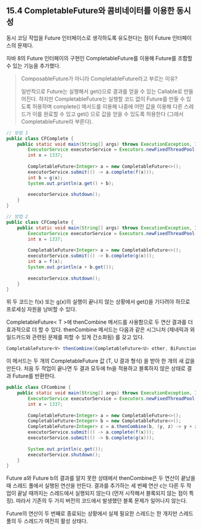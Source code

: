 ## 15.4 CompletableFuture와 콤비네이터를 이용한 동시성
동시 코딩 작업을 Future 인터페이스로 생각하도록 유도한다는 점이 Future 인터페이스의 문제다. 

자바 8의 Future 인터페이의 구현인 CompletableFuture를 이용해 Future를 조합할 수 있는 기능을 추가했다.
> ComposableFuture가 아니라 CompletableFuture라고 부르는 이유?
> 
> 일반적으로 Future는 실행해서 get()으로 결과를 얻을 수 있는 Callable로 만들어진다.
> 하지만 CompletableFuture는 실행할 코드 없이 Future를 만들 수 있도록 허용하며 complete() 메서드를 이용해 나중에 어떤 값을 이용해 다른 스레드가 이를 완료할 수 있고
> get() 으로 값을 얻을 수 있도록 허용한다 (그래서 CompletableFuture라 부른다).

```java
// 방법 1
public class CFComplete {
    public static void main(String[] args) throws ExecutionException, InterruptedException {
        ExecutorService executorService = Executors.newFixedThreadPool(10);
        int x = 1337;
    
        CompletableFuture<Integer> a = new CompletableFuture<>();
        executorService.submit(() -> a.complete(f(x)));
        int b = g(x);
        System.out.println(a.get() + b);
        
        executorService.shutdown();
    }
}

// 방법 2
public class CFComplete {
    public static void main(String[] args) throws ExecutionException, InterruptedException {
        ExecutorService executorService = Executors.newFixedThreadPool(10);
        int x = 1337;
    
        CompletableFuture<Integer> a = new CompletableFuture<>();
        executorService.submit(() -> b.complete(g(x)));
        int a = f(x);
        System.out.println(a + b.get());
    
        executorService.shutdown();
    }
}
```

위 두 코드는 f(x) 또는 g(x)의 실행이 끝나지 않는 상황에서 get()을 기다려야 하므로 프로세싱 자원을 낭비할 수 있다.

CompletableFuture< T >에 thenCombine 메서드를 사용함으로 두 연산 결과를 더 효과적으로 더 할 수 있다.
thenCombine 메서드는 다음과 같은 시그니처 (제네릭과 와일드카드와 관련된 문제를 피할 수 있게 간소화됨) 를 갖고 있다.
```java
CompletableFuture<V> thenCombine(CompletableFuture<U> other, BiFunction<T, U, V> fn)
```

이 메서드는 두 개의 CompletableFuture 값 (T, U 결과 형식) 을 받아 한 개의 새 값을 만든다.
처음 두 작업이 끝나면 두 결과 모두에 fn을 적용하고 블록하지 않은 상태로 결과 Future를 반환한다.
```java
public class CFCombine {
    public static void main(String[] args) throws ExecutionException, InterruptedException {
        ExecutorService executorService = Executors.newFixedThreadPool(10);
        int x = 1337;
		
		CompletableFuture<Integer> a = new CompletableFuture<>();
		CompletableFuture<Integer> b = new CompletableFuture<>();
		CompletableFuture<Integer> c = a.thenCombine(b, (y, z) -> y + z);
		executorService.submit(() -> a.complete(f(x)));
		executorService.submit(() -> b.complete(g(x)));
		
		System.out.println(c.get());
		executorService.shutdown();
    }
}
```

Future a와 Future b의 결과를 알지 못한 상태에서 thenCombine은 두 연산이 끝났을 때 스레드 풀에서 실행된 연산을 만든다.
결과를 추가하는 세 번째 연산 c는 다른 두 작업이 끝날 때까지는 스레드에서 실행되지 않는다 (먼저 시작해서 블록되지 않는 점이 특징).
따라서 기존의 두 가지 버전의 코드에서 발생했던 블록 문제가 일어나지 않는다.

Future의 연산이 두 번째로 종료되는 상황에서 실제 필요한 스레드는 한 개지만 스레드 풀의 두 스레드가 여전히 활성 상태다.
